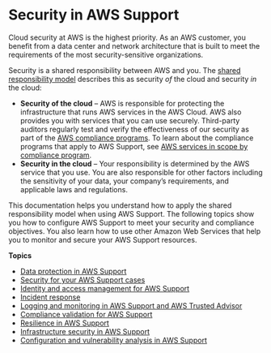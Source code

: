 # Security in AWS Support<a name="security"></a>

Cloud security at AWS is the highest priority\. As an AWS customer, you benefit from a data center and network architecture that is built to meet the requirements of the most security\-sensitive organizations\.

Security is a shared responsibility between AWS and you\. The [shared responsibility model](http://aws.amazon.com/compliance/shared-responsibility-model/) describes this as security *of* the cloud and security *in* the cloud:
+ **Security of the cloud** – AWS is responsible for protecting the infrastructure that runs AWS services in the AWS Cloud\. AWS also provides you with services that you can use securely\. Third\-party auditors regularly test and verify the effectiveness of our security as part of the [AWS compliance programs](http://aws.amazon.com/compliance/programs/)\. To learn about the compliance programs that apply to AWS Support, see [AWS services in scope by compliance program](http://aws.amazon.com/compliance/services-in-scope/)\.
+ **Security in the cloud** – Your responsibility is determined by the AWS service that you use\. You are also responsible for other factors including the sensitivity of your data, your company’s requirements, and applicable laws and regulations\. 

This documentation helps you understand how to apply the shared responsibility model when using AWS Support\. The following topics show you how to configure AWS Support to meet your security and compliance objectives\. You also learn how to use other Amazon Web Services that help you to monitor and secure your AWS Support resources\.

**Topics**
+ [Data protection in AWS Support](data-protection.md)
+ [Security for your AWS Support cases](security-for-support-cases.md)
+ [Identity and access management for AWS Support](security-iam.md)
+ [Incident response](incident-response.md)
+ [Logging and monitoring in AWS Support and AWS Trusted Advisor](monitoring-security.md)
+ [Compliance validation for AWS Support](support-compliance.md)
+ [Resilience in AWS Support](disaster-recovery-resiliency.md)
+ [Infrastructure security in AWS Support](infrastructure-security.md)
+ [Configuration and vulnerability analysis in AWS Support](vulnerability-analysis-and-management.md)